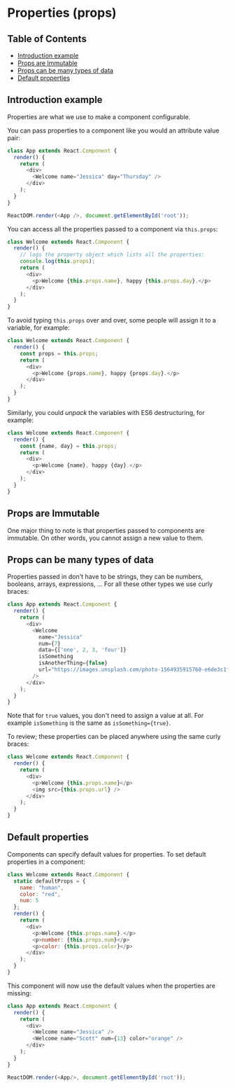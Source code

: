 # Properties (props)

## Table of Contents

<!-- toc -->

- [Introduction example](#introduction-example)
- [Props are Immutable](#props-are-immutable)
- [Props can be many types of data](#props-can-be-many-types-of-data)
- [Default properties](#default-properties)

<!-- tocstop -->

## Introduction example

Properties are what we use to make a component configurable.

You can pass properties to a component like you would an attribute value pair:

```javascript
class App extends React.Component {
  render() {
    return (
      <div>
        <Welcome name="Jessica" day="Thursday" />
      </div>
    );
  }
}

ReactDOM.render(<App />, document.getElementById('root'));
```

You can access all the properties passed to a component via `this.props`:

```javascript
class Welcome extends React.Component {
  render() {
    // logs the property object which lists all the properties:
    console.log(this.props);  
    return (
      <div>
        <p>Welcome {this.props.name}, happy {this.props.day}.</p>
      </div>
    );
  }
}
```

To avoid typing `this.props` over and over, some people will assign it to a variable, for example:

```javascript
class Welcome extends React.Component {
  render() {
    const props = this.props;  
    return (
      <div>
        <p>Welcome {props.name}, happy {props.day}.</p>
      </div>
    );
  }
}
```

Similarly, you could *unpack* the variables with ES6 destructuring, for example:

```javascript
class Welcome extends React.Component {
  render() {
    const {name, day} = this.props;  
    return (
      <div>
        <p>Welcome {name}, happy {day}.</p>
      </div>
    );
  }
}
```

## Props are Immutable

One major thing to note is that properties passed to components are immutable. On other words, you cannot assign a new value to them.


## Props can be many types of data

Properties passed in don't have to be strings, they can be numbers, booleans, arrays, expressions, ... For all these other types we use curly braces:

```javascript
class App extends React.Component {
  render() {
    return (
      <div>
        <Welcome
          name="Jessica"
          num={7}
          data={['one', 2, 3, 'four']}
          isSomething
          isAnotherThing={false}
          url="https://images.unsplash.com/photo-1564935915760-e6de3c1f2b95?ixlib=rb-1.2.1&ixid=eyJhcHBfaWQiOjEyMDd9&auto=format&fit=crop&w=668&q=80"
        />
      </div>
    );
  }
}
```

Note that for `true` values, you don't need to assign a value at all. For example `isSomething` is the same as `isSomething={true}`.

To review; these properties can be placed anywhere using the same curly braces:

```javascript
class Welcome extends React.Component {
  render() {
    return (
      <div>
        <p>Welcome {this.props.name}</p>
        <img src={this.props.url} />
      </div>
    );
  }
}
```

## Default properties

Components can specify default values for properties.
To set default properties in a component:

```javascript
class Welcome extends React.Component {
  static defaultProps = {
    name: "human",
    color: "red",
    num: 5
  };
  render() {
    return (
      <div>
        <p>Welcome {this.props.name}.</p>
        <p>number: {this.props.num}</p>
        <p>color: {this.props.color}</p>
      </div>
    );
  }
}
```

This component will now use the default values when the properties are missing:

```javascript
class App extends React.Component {
  render() {
    return (
      <div>
        <Welcome name="Jessica" />
        <Welcome name="Scott" num={13} color="orange" />
      </div>
    );
  }
}

ReactDOM.render(<App/>, document.getElementById('root'));
```
